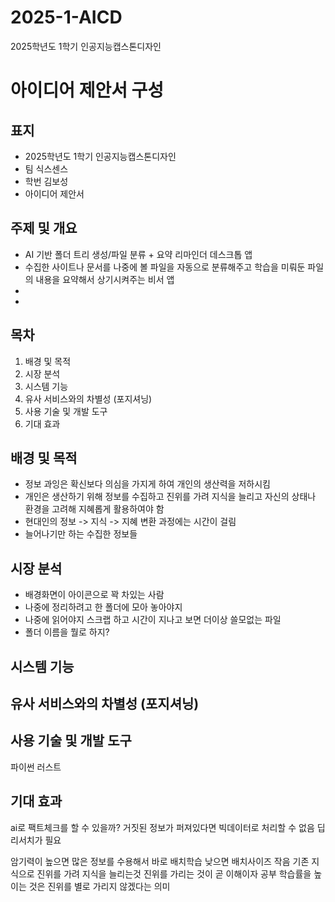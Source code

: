 # 2025-1-AICD
2025학년도 1학기 인공지능캡스톤디자인

# 아이디어 제안서 구성
## 표지
- 2025학년도 1학기 인공지능캡스톤디자인
- 팀 식스센스
- 학번 김보성
- 아이디어 제안서

## 주제 및 개요
- AI 기반 폴더 트리 생성/파일 분류 + 요약 리마인더 데스크톱 앱
- 수집한 사이트나 문서를 나중에 볼 파일을 자동으로 분류해주고 학습을 미뤄둔 파일의 내용을 요약해서 상기시켜주는 비서 앱
- 
- 


## 목차
1. 배경 및 목적
2. 시장 분석
3. 시스템 기능
4. 유사 서비스와의 차별성 (포지셔닝)
5. 사용 기술 및 개발 도구
6. 기대 효과

## 배경 및 목적
- 정보 과잉은 확신보다 의심을 가지게 하여 개인의 생산력을 저하시킴
- 개인은 생산하기 위해 정보를 수집하고 진위를 가려 지식을 늘리고 자신의 상태나 환경을 고려해 지혜롭게 활용하여야 함
- 현대인의 정보 -> 지식 -> 지혜 변환 과정에는 시간이 걸림
- 늘어나기만 하는 수집한 정보들


## 시장 분석
- 배경화면이 아이콘으로 꽉 차있는 사람
- 나중에 정리하려고 한 폴더에 모아 놓아야지
- 나중에 읽어야지 스크랩 하고 시간이 지나고 보면 더이상 쓸모없는 파일
- 폴더 이름을 뭘로 하지?

## 시스템 기능

## 유사 서비스와의 차별성 (포지셔닝)

## 사용 기술 및 개발 도구
파이썬 러스트

## 기대 효과



ai로 팩트체크를 할 수 있을까?
거짓된 정보가 퍼져있다면 빅데이터로 처리할 수 없음
딥리서치가 필요

암기력이 높으면 많은 정보를 수용해서 바로 배치학습
낮으면 배치사이즈 작음
기존 지식으로 진위를 가려 지식을 늘리는것
진위를 가리는 것이 곧 이해이자 공부
학습률을 높이는 것은 진위를 별로 가리지 않겠다는 의미